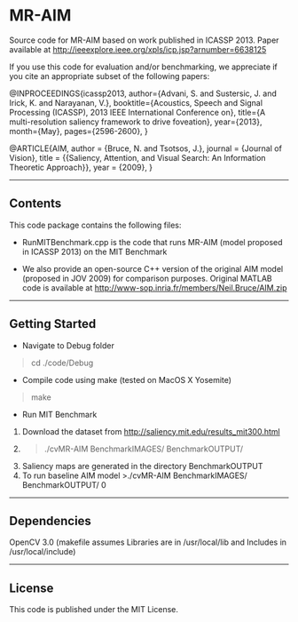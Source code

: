 MR-AIM
==========

Source code for MR-AIM based on work published in ICASSP 2013. Paper available at http://ieeexplore.ieee.org/xpls/icp.jsp?arnumber=6638125

If you use this code for evaluation and/or benchmarking, we appreciate if you cite an appropriate subset of the following papers:

@INPROCEEDINGS{icassp2013,
author={Advani, S. and Sustersic, J. and Irick, K. and Narayanan, V.},
booktitle={Acoustics, Speech and Signal Processing (ICASSP), 2013 IEEE International Conference on},
title={A multi-resolution saliency framework to drive foveation},
year={2013},
month={May},
pages={2596-2600},
}

@ARTICLE{AIM,
author = {Bruce, N. and Tsotsos, J.},
journal = {Journal of Vision},
title = {{Saliency, Attention, and Visual Search: An Information Theoretic Approach}},
year = {2009},
}

-------------
Contents
-------------

This code package contains the following files:

- RunMITBenchmark.cpp is the code that runs MR-AIM (model proposed in ICASSP 2013) on the MIT Benchmark

- We also provide an open-source C++ version of the original AIM model (proposed in JOV 2009) for comparison purposes. Original MATLAB code is available at http://www-sop.inria.fr/members/Neil.Bruce/AIM.zip

----------------
Getting Started
----------------

- Navigate to Debug folder
> cd ./code/Debug

- Compile code using make (tested on MacOS X Yosemite) 
> make

- Run MIT Benchmark
1. Download the dataset from http://saliency.mit.edu/results_mit300.html
2. >./cvMR-AIM BenchmarkIMAGES/ BenchmarkOUTPUT/
3. Saliency maps are generated in the directory BenchmarkOUTPUT
4. To run baseline AIM model >./cvMR-AIM BenchmarkIMAGES/ BenchmarkOUTPUT/ 0

----------------
Dependencies
----------------

OpenCV 3.0 (makefile assumes Libraries are in /usr/local/lib and Includes in /usr/local/include)

----------------
License
----------------

This code is published under the MIT License.
